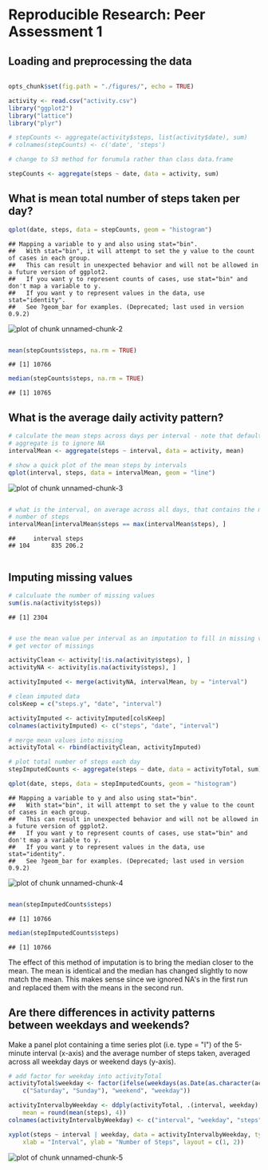 # Reproducible Research: Peer Assessment 1


## Loading and preprocessing the data


```r

opts_chunk$set(fig.path = "./figures/", echo = TRUE)

activity <- read.csv("activity.csv")
library("ggplot2")
library("lattice")
library("plyr")

# stepCounts <- aggregate(activity$steps, list(activity$date), sum)
# colnames(stepCounts) <- c('date', 'steps')

# change to S3 method for forumula rather than class data.frame

stepCounts <- aggregate(steps ~ date, data = activity, sum)

```


## What is mean total number of steps taken per day?


```r
qplot(date, steps, data = stepCounts, geom = "histogram")
```

```
## Mapping a variable to y and also using stat="bin".
##   With stat="bin", it will attempt to set the y value to the count of cases in each group.
##   This can result in unexpected behavior and will not be allowed in a future version of ggplot2.
##   If you want y to represent counts of cases, use stat="bin" and don't map a variable to y.
##   If you want y to represent values in the data, use stat="identity".
##   See ?geom_bar for examples. (Deprecated; last used in version 0.9.2)
```

![plot of chunk unnamed-chunk-2](./figures/unnamed-chunk-2.png) 

```r

mean(stepCounts$steps, na.rm = TRUE)
```

```
## [1] 10766
```

```r
median(stepCounts$steps, na.rm = TRUE)
```

```
## [1] 10765
```



## What is the average daily activity pattern?


```r
# calculate the mean steps across days per interval - note that default for
# aggregate is to ignore NA
intervalMean <- aggregate(steps ~ interval, data = activity, mean)

# show a quick plot of the mean steps by intervals
qplot(interval, steps, data = intervalMean, geom = "line")
```

![plot of chunk unnamed-chunk-3](./figures/unnamed-chunk-3.png) 

```r

# what is the interval, on average across all days, that contains the max
# number of steps
intervalMean[intervalMean$steps == max(intervalMean$steps), ]
```

```
##     interval steps
## 104      835 206.2
```

```r

```



## Imputing missing values



```r
# calculuate the number of missing values
sum(is.na(activity$steps))
```

```
## [1] 2304
```

```r

# use the mean value per interval as an imputation to fill in missing values
# get vector of missings

activityClean <- activity[!is.na(activity$steps), ]
activityNA <- activity[is.na(activity$steps), ]

activityImputed <- merge(activityNA, intervalMean, by = "interval")

# clean imputed data
colsKeep = c("steps.y", "date", "interval")

activityImputed <- activityImputed[colsKeep]
colnames(activityImputed) <- c("steps", "date", "interval")

# merge mean values into missing
activityTotal <- rbind(activityClean, activityImputed)

# plot total number of steps each day
stepImputedCounts <- aggregate(steps ~ date, data = activityTotal, sum)

qplot(date, steps, data = stepImputedCounts, geom = "histogram")
```

```
## Mapping a variable to y and also using stat="bin".
##   With stat="bin", it will attempt to set the y value to the count of cases in each group.
##   This can result in unexpected behavior and will not be allowed in a future version of ggplot2.
##   If you want y to represent counts of cases, use stat="bin" and don't map a variable to y.
##   If you want y to represent values in the data, use stat="identity".
##   See ?geom_bar for examples. (Deprecated; last used in version 0.9.2)
```

![plot of chunk unnamed-chunk-4](./figures/unnamed-chunk-4.png) 

```r

mean(stepImputedCounts$steps)
```

```
## [1] 10766
```

```r
median(stepImputedCounts$steps)
```

```
## [1] 10766
```


The effect of this method of imputation is to bring the median closer to the mean.  The mean is identical and the median has changed slightly to now match the mean.  This makes sense since we ignored NA's in the first run and replaced them with the means in the second run.


## Are there differences in activity patterns between weekdays and weekends?
Make a panel plot containing a time series plot (i.e. type = "l") of the 5-minute interval (x-axis) and the average number of steps taken, averaged across all weekday days or weekend days (y-axis). 


```r
# add factor for weekday into activityTotal
activityTotal$weekday <- factor(ifelse(weekdays(as.Date(as.character(activityTotal$date))) %in% 
    c("Saturday", "Sunday"), "weekend", "weekday"))

activityIntervalbyWeekday <- ddply(activityTotal, .(interval, weekday), summarize, 
    mean = round(mean(steps), 4))
colnames(activityIntervalbyWeekday) <- c("interval", "weekday", "steps")

xyplot(steps ~ interval | weekday, data = activityIntervalbyWeekday, type = "l", 
    xlab = "Interval", ylab = "Number of Steps", layout = c(1, 2))
```

![plot of chunk unnamed-chunk-5](./figures/unnamed-chunk-5.png) 

```r

```

